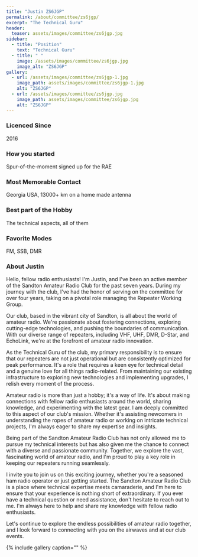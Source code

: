 ```yaml
---
title: "Justin ZS6JGP"
permalink: /about/committee/zs6jgp/
excerpt: "The Technical Guru"
header:
  teaser: assets/images/committee/zs6jgp.jpg
sidebar:
  - title: "Position"
    text: "Technical Guru"
  - title: " "
    image: /assets/images/committee/zs6jgp.jpg
    image_alt: "ZS6JGP"
gallery:
  - url: /assets/images/committee/zs6jgp-1.jpg
    image_path: assets/images/committee/zs6jgp-1.jpg
    alt: "ZS6JGP"
  - url: /assets/images/committee/zs6jgp.jpg
    image_path: assets/images/committee/zs6jgp.jpg
    alt: "ZS6JGP"
---
```

### Licenced Since
2016

### How you started
Spur-of-the-moment signed up for the RAE

### Most Memorable Contact
Georgia USA, 13000+ km on a home made antenna

### Best part of the Hobby
The technical aspects, all of them

### Favorite Modes
FM, SSB, DMR

### About Justin 
Hello, fellow radio enthusiasts! I'm Justin, and I've been an active member of the Sandton Amateur Radio Club for the past seven years. During my journey with the club, I've had the honor of serving on the committee for over four years, taking on a pivotal role managing the Repeater Working Group.

Our club, based in the vibrant city of Sandton, is all about the world of amateur radio. We're passionate about fostering connections, exploring cutting-edge technologies, and pushing the boundaries of communication. With our diverse range of repeaters, including VHF, UHF, DMR, D-Star, and EchoLink, we're at the forefront of amateur radio innovation.

As the Technical Guru of the club, my primary responsibility is to ensure that our repeaters are not just operational but are consistently optimized for peak performance. It's a role that requires a keen eye for technical detail and a genuine love for all things radio-related. From maintaining our existing infrastructure to exploring new technologies and implementing upgrades, I relish every moment of the process.

Amateur radio is more than just a hobby; it's a way of life. It's about making connections with fellow radio enthusiasts around the world, sharing knowledge, and experimenting with the latest gear. I am deeply committed to this aspect of our club's mission. Whether it's assisting newcomers in understanding the ropes of amateur radio or working on intricate technical projects, I'm always eager to share my expertise and insights.

Being part of the Sandton Amateur Radio Club has not only allowed me to pursue my technical interests but has also given me the chance to connect with a diverse and passionate community. Together, we explore the vast, fascinating world of amateur radio, and I'm proud to play a key role in keeping our repeaters running seamlessly.

I invite you to join us on this exciting journey, whether you're a seasoned ham radio operator or just getting started. The Sandton Amateur Radio Club is a place where technical expertise meets camaraderie, and I'm here to ensure that your experience is nothing short of extraordinary. If you ever have a technical question or need assistance, don't hesitate to reach out to me. I'm always here to help and share my knowledge with fellow radio enthusiasts.

Let's continue to explore the endless possibilities of amateur radio together, and I look forward to connecting with you on the airwaves and at our club events.

{% include gallery caption="" %}

